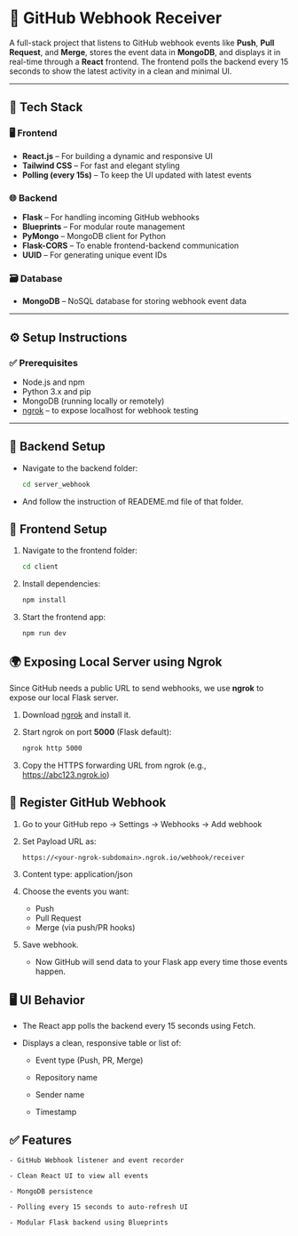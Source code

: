 # 🚀 GitHub Webhook Receiver

A full-stack project that listens to GitHub webhook events like **Push**, **Pull Request**, and **Merge**, stores the event data in **MongoDB**, and displays it in real-time through a **React** frontend. The frontend polls the backend every 15 seconds to show the latest activity in a clean and minimal UI.

---

## 🧰 Tech Stack

### 🖥 Frontend

- **React.js** – For building a dynamic and responsive UI
- **Tailwind CSS** – For fast and elegant styling
- **Polling (every 15s)** – To keep the UI updated with latest events

### 🌐 Backend

- **Flask** – For handling incoming GitHub webhooks
- **Blueprints** – For modular route management
- **PyMongo** – MongoDB client for Python
- **Flask-CORS** – To enable frontend-backend communication
- **UUID** – For generating unique event IDs

### 🗃 Database

- **MongoDB** – NoSQL database for storing webhook event data

---

## ⚙️ Setup Instructions

### ✅ Prerequisites

- Node.js and npm
- Python 3.x and pip
- MongoDB (running locally or remotely)
- [ngrok](https://ngrok.com/) – to expose localhost for webhook testing

---

## 🔧 Backend Setup

- Navigate to the backend folder:
  ```bash
  cd server_webhook
  ```
- And follow the instruction of READEME.md file of that folder.

## 🎨 Frontend Setup

1. Navigate to the frontend folder:
   ```bash
   cd client
   ```
2. Install dependencies:
   ```bash
   npm install
   ```
3. Start the frontend app:
   ```bash
   npm run dev
   ```

## 🌍 Exposing Local Server using Ngrok

Since GitHub needs a public URL to send webhooks, we use **ngrok** to expose our local Flask server.

1. Download [ngrok](https://ngrok.com/) and install it.

2. Start ngrok on port **5000** (Flask default):
   ```bash
   ngrok http 5000
   ```
3. Copy the HTTPS forwarding URL from ngrok (e.g., https://abc123.ngrok.io)

## 🔗 Register GitHub Webhook

1. Go to your GitHub repo → Settings → Webhooks → Add webhook

2. Set Payload URL as:

   ```
   https://<your-ngrok-subdomain>.ngrok.io/webhook/receiver
   ```

3. Content type: application/json

4. Choose the events you want:

   - Push
   - Pull Request
   - Merge (via push/PR hooks)

5. Save webhook.
   - Now GitHub will send data to your Flask app every time those events happen.

## 🖥 UI Behavior

- The React app polls the backend every 15 seconds using Fetch.

- Displays a clean, responsive table or list of:

  - Event type (Push, PR, Merge)

  - Repository name

  - Sender name

  - Timestamp

## ✅ Features

    - GitHub Webhook listener and event recorder

    - Clean React UI to view all events

    - MongoDB persistence

    - Polling every 15 seconds to auto-refresh UI

    - Modular Flask backend using Blueprints
